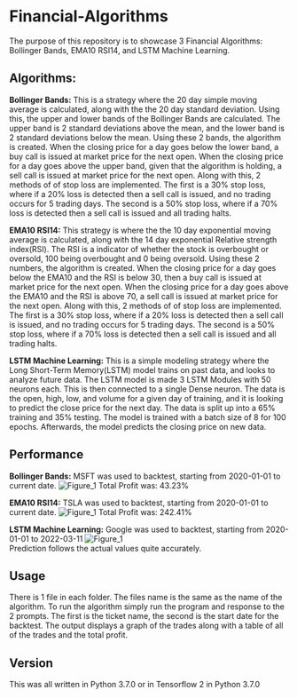 # Financial-Algorithms
The purpose of this repository is to showcase 3 Financial Algorithms: Bollinger Bands, EMA10 RSI14, and LSTM Machine Learning.

**Algorithms:**
------------------------------------------------

**Bollinger Bands:** 
This is a strategy where the 20 day simple moving average is calculated, along with the the 20 day standard deviation. Using this, the upper and lower bands of the Bollinger Bands are calculated. The upper band is 2 standard deviations above the mean, and the lower band is 2 standard deviations below the mean. Using these 2 bands, the algorithm is created. When the closing price for a day goes below the lower band, a buy call is issued at market price for the next open. When the closing price for a day goes above the upper band, given that the algorithm is holding, a sell call is issued at market price for the next open.
Along with this, 2 methods of of stop loss are implemented. The first is a 30% stop loss, where if a 20% loss is detected then a sell call is issued, and no trading occurs for 5 trading days. The second is a 50% stop loss, where if a 70% loss is detected then a sell call is issued and all trading halts.

**EMA10 RSI14:**
This strategy is where the the 10 day exponential moving average is calculated, along with the 14 day exponential Relative strength index(RSI). The RSI is a indicator of whether the stock is overbought or oversold, 100 being overbought and 0 being oversold. Using these 2 numbers, the algorithm is created. When the closing price for a day goes below the EMA10 and the RSI is below 30, then a buy call is issued at market price for the next open. When the closing price for a day goes above the EMA10 and the RSI is above 70, a sell call is issued at market price for the next open.
Along with this, 2 methods of of stop loss are implemented. The first is a 30% stop loss, where if a 20% loss is detected then a sell call is issued, and no trading occurs for 5 trading days. The second is a 50% stop loss, where if a 70% loss is detected then a sell call is issued and all trading halts.

**LSTM Machine Learning:**
This is a simple modeling strategy where the Long Short-Term Memory(LSTM) model trains on past data, and looks to analyze future data. The LSTM model is made 3 LSTM Modules with 50 neurons each. This is then connected to a single Dense neuron. The data is the open, high, low, and volume for a given day of training, and it is looking to predict the close price for the next day. The data is split up into a 65% training and 35% testing. The model is trained with a batch size of 8 for 100 epochs. Afterwards, the model predicts the closing price on new data.

**Performance**
-----------------------------------------------------

**Bollinger Bands:**
MSFT was used to backtest, starting from 2020-01-01 to current date.
![Figure_1](https://user-images.githubusercontent.com/97631123/188744912-eb6c983c-1996-4c6c-8649-536ffa07e3f7.png)
Total Profit was: 43.23%

**EMA10 RSI14:**
TSLA was used to backtest, starting from 2020-01-01 to current date.
![Figure_1](https://user-images.githubusercontent.com/97631123/188745119-5c95cfcf-903c-422a-a48a-a580fd9429a1.png)
Total Profit was: 242.41%

**LSTM Machine Learning:**
Google was used to backtest, starting from 2020-01-01 to 2022-03-11
![Figure_1](https://user-images.githubusercontent.com/97631123/188745716-618de690-e460-49b9-9cd5-ebad0adb6c7b.png)  
Prediction follows the actual values quite accurately.

**Usage**
----------------------------------------------------

There is 1 file in each folder. The files name is the same as the name of the algorithm. To run the algorithm simply run the program and response to the 2 prompts. The first is the ticket name, the second is the start date for the backtest. The output displays a graph of the trades along with a table of all of the trades and the total profit.

**Version**
------------------------------------------------
This was all written in Python 3.7.0 or in Tensorflow 2 in Python 3.7.0
